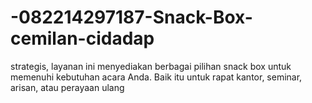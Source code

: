 # -082214297187-Snack-Box-cemilan-cidadap
strategis, layanan ini menyediakan berbagai pilihan snack box untuk memenuhi kebutuhan acara Anda. Baik itu untuk rapat kantor, seminar, arisan, atau perayaan ulang 
